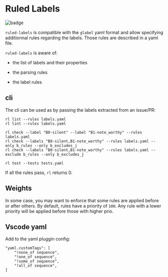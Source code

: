 # Ruled Labels

![badge](https://github.com/chevdor/ruled_labels/actions/workflows/quick-check.yml/badge.svg?branch=master)

`ruled-labels` is compatible with the `glabel` yaml format and allow specifying additionnal rules regarding the labels. Those rules are described in a yaml file.

`ruled-labels` is aware of:

-   the list of labels and their properties

-   the parsing rules

-   the label rules

## cli

The cli can be used as by passing the labels extracted from an issue/PR:

    rl list --rules labels.yaml
    rl lint --rules labels.yaml

    rl check --label "B0-silent" --label "B1-note_worthy" --rules labels.yaml
    rl check --labels "B0-silent,B1-note_worthy" --rules labels.yaml --only b_rules --only b_excludes_j
    rl check --labels "B0-silent,B1-note_worthy" --rules labels.yaml --exclude b_rules --only b_excludes_j

    rl test --tests tests.yaml

If all the rules pass, `rl` returns 0.

## Weights

In some case, you may want to enforce that some rules are applied before or after others.
By default, rules have a priority of `100`. Any rule with a lower priority will be applied before those with higher prio.

## Vscode yaml

Add to the yaml pluggin config:

    "yaml.customTags": [
        "!none_of sequence",
        "!one_of sequence",
        "!some_of sequence",
        "!all_of sequence",
    ]
